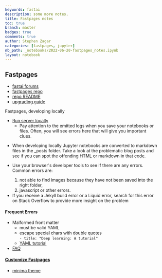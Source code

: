 ```yaml
---
keywords: fastai
description: some more notes.
title: Fastpages notes
toc: true
branch: master
badges: true
comments: true
author: Stephen Zagar
categories: [fastpages, jupyter]
nb_path: _notebooks/2022-06-20-fastpages_notes.ipynb
layout: notebook
---
```


<!--
#################################################
### THIS FILE WAS AUTOGENERATED! DO NOT EDIT! ###
#################################################
# file to edit: _notebooks/2022-06-20-fastpages_notes.ipynb
-->

<div class="container" id="notebook-container">
        
<div class="cell border-box-sizing text_cell rendered"><div class="inner_cell">
<div class="text_cell_render border-box-sizing rendered_html">
<h2 id="Fastpages">Fastpages<a class="anchor-link" href="#Fastpages"> </a></h2>
</div>
</div>
</div>
<div class="cell border-box-sizing text_cell rendered"><div class="inner_cell">
<div class="text_cell_render border-box-sizing rendered_html">
<ul>
<li><a href="https://forums.fast.ai/">fastai forums</a></li>
<li><a href="https://github.com/fastai/fastpages/">fastpages repo</a></li>
<li><a href="https://github.com/fastai/fastpages/blob/master/README.md">repo README</a></li>
<li><a href="https://github.com/fastai/fastpages/blob/master/_fastpages_docs/UPGRADE.md">upgrading guide</a></li>
</ul>

</div>
</div>
</div>
<div class="cell border-box-sizing text_cell rendered"><div class="inner_cell">
<div class="text_cell_render border-box-sizing rendered_html">
<p>Fastpages, developing locally</p>

</div>
</div>
</div>
<div class="cell border-box-sizing text_cell rendered"><div class="inner_cell">
<div class="text_cell_render border-box-sizing rendered_html">
<ul>
<li><a href="https://github.com/szagar/cv/blob/master/_fastpages_docs/DEVELOPMENT.md">Run server locally</a><ul>
<li>Pay attention to the emitted logs when you save your notebooks or files. Often, you will see errors here that will give you important clues.</li>
</ul>
</li>
<li><p>When developing locally Jupyter notebooks are converted to markdown files in the _posts folder. Take a look at the problematic blog posts and see if you can spot the offending HTML or markdown in that code.</p>
</li>
<li><p>Use your browser's developer tools to see if there are any errors. Common errors are:</p>
<ol>
<li>not able to find images because they have not been saved into the right folder,</li>
<li>javascript or other errors.</li>
</ol>
</li>
<li>If you receive a Jekyll build error or a Liquid error, search for this error on Stack Overflow to provide more insight on the problem</li>
</ul>

</div>
</div>
</div>
<div class="cell border-box-sizing text_cell rendered"><div class="inner_cell">
<div class="text_cell_render border-box-sizing rendered_html">
<h4 id="Frequent-Errors">Frequent Errors<a class="anchor-link" href="#Frequent-Errors"> </a></h4>
</div>
</div>
</div>
<div class="cell border-box-sizing text_cell rendered"><div class="inner_cell">
<div class="text_cell_render border-box-sizing rendered_html">
<ul>
<li>Malformed front matter<ul>
<li>must be valid YAML</li>
<li>escape special chars with double quotes <br> <code>- title: "Deep learning: A tutorial"</code></li>
<li><a href="https://rollout.io/blog/yaml-tutorial-everything-you-need-get-started/">YAML tutorial</a></li>
</ul>
</li>
<li><a href="https://github.com/fastai/fastpages#faq">FAQ</a></li>
</ul>

</div>
</div>
</div>
<div class="cell border-box-sizing text_cell rendered"><div class="inner_cell">
<div class="text_cell_render border-box-sizing rendered_html">
<h4 id="Customize-Fastpages"><a href="https://github.com/fastai/fastpages#customizing-fastpages">Customize Fastpages</a><a class="anchor-link" href="#Customize-Fastpages"> </a></h4>
</div>
</div>
</div>
<div class="cell border-box-sizing text_cell rendered"><div class="inner_cell">
<div class="text_cell_render border-box-sizing rendered_html">
<ul>
<li><a href="https://github.com/jekyll/minima">minima theme</a></li>
</ul>

</div>
</div>
</div>
</div>
 

